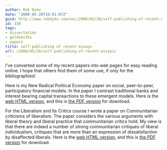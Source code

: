 ```yaml
---
author: Rob Dyke
date: "2008-05-20T16:01:07Z"
guid: http://www.robdyke.com/noc/2008/05/20/self-publishing-of-recent-essays/
id: 338
tags:
- dissertation
- goldsmiths
- papers
title: self-publishing of recent essays
url: /2008/05/20/self-publishing-of-recent-essays/
---
```

I've converted some of my recent papers into web pages for easy reading online. I hope that others find them of some use, if only for the bibliographies!

Here is my New Radical Political Economy paper on social, peer-to-peer, participatory financial models. In the paper I contrast traditional banks and interest bearing capital transactions to these emergent models. Here is the [web HTML version](http://robdyke.com/Public/papers/nrpe/ "HTML"), and this is [the PDF version](/pubfiles/2008/04/majoressay.pdf "PDF") for download.

For the Liberalism and Its Critics course I wrote a paper on Communitarian criticisms of liberalism. The paper considers the various arguments with liberal theory and liberal practice that communitarian critics hold. My view is that there are indeed a number of strong communitarian critiques of liberal individualism, critiques that are more than an expression of dissatisfaction by disaffected liberals. Here is the [web HTML version](http://robdyke.com/Public/papers/landc/ "HTML version"), and this is [the PDF version](/pubfiles/2008/05/majoressay.pdf "PDF") for download.
